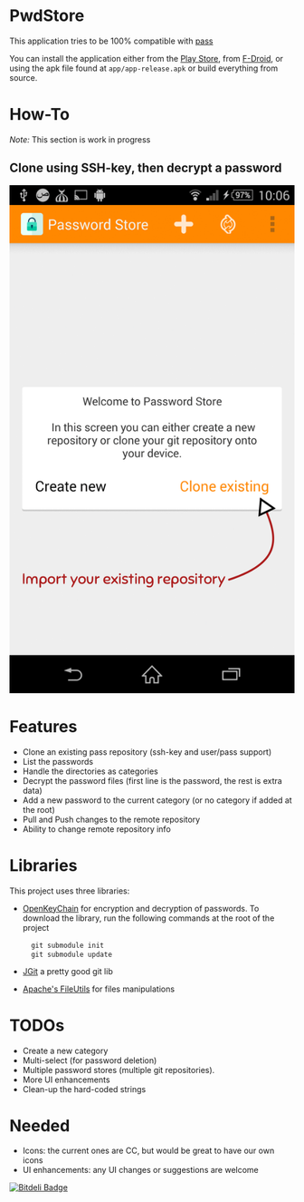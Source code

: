 PwdStore
========

This application tries to be 100% compatible with [pass](http://www.zx2c4.com/projects/password-store/)

You can install the application either from the [Play Store](https://play.google.com/store/apps/details?id=com.zeapo.pwdstore),
from [F-Droid](https://f-droid.org/repository/browse/?fdid=com.zeapo.pwdstore), or
using the apk file found at `app/app-release.apk` or build everything from source.

How-To
======
*Note:* This section is work in progress

Clone using SSH-key, then decrypt a password
--------------------------------------------

<img src="tutorial_clone_ssh_then_decrypt.gif" alt="Clone And Decrypt" style="width:720px">

Features
========
- Clone an existing pass repository (ssh-key and user/pass support)
- List the passwords
- Handle the directories as categories
- Decrypt the password files (first line is the password, the rest is extra data)
- Add a new password to the current category (or no category if added at the root)
- Pull and Push changes to the remote repository
- Ability to change remote repository info

Libraries
=========
This project uses three libraries:

- [OpenKeyChain](https://github.com/open-keychain/open-keychain) for encryption and decryption of passwords.
    To download the library, run the following commands at the root of the project

        git submodule init
        git submodule update


- [JGit](http://www.eclipse.org/jgit/) a pretty good git lib
- [Apache's FileUtils](https://commons.apache.org/proper/commons-io/) for files manipulations

TODOs
=====
- Create a new category
- Multi-select (for password deletion)
- Multiple password stores (multiple git repositories).
- More UI enhancements
- Clean-up the hard-coded strings

Needed
======
- Icons: the current ones are CC, but would be great to have our own icons
- UI enhancements: any UI changes or suggestions are welcome







[![Bitdeli Badge](https://d2weczhvl823v0.cloudfront.net/zeapo/android-password-store/trend.png)](https://bitdeli.com/free "Bitdeli Badge")


